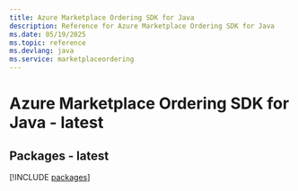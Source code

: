 ```yaml
---
title: Azure Marketplace Ordering SDK for Java
description: Reference for Azure Marketplace Ordering SDK for Java
ms.date: 05/19/2025
ms.topic: reference
ms.devlang: java
ms.service: marketplaceordering
---
```

# Azure Marketplace Ordering SDK for Java - latest
## Packages - latest
[!INCLUDE [packages](marketplace-ordering-index.md)]